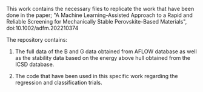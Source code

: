 This work contains the necessary files to replicate the work that have been done in the paper; "A Machine Learning-Assisted Approach to a Rapid and Reliable Screening for Mechanically Stable Perovskite-Based Materials", doi:10.1002/adfm.202210374

The repository contains:

1. The full data of the B and G data obtained from AFLOW database as well as the stability data based on the energy above hull obtained from the ICSD database.

2. The code that have been used in this specific work regarding the regression and classification trials.
